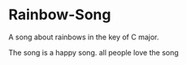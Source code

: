 # Rainbow-Song

A song about rainbows in the key of C major.

The song is a happy song.
all people love the song

